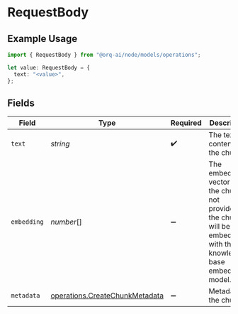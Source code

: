 # RequestBody

## Example Usage

```typescript
import { RequestBody } from "@orq-ai/node/models/operations";

let value: RequestBody = {
  text: "<value>",
};
```

## Fields

| Field                                                                                                                   | Type                                                                                                                    | Required                                                                                                                | Description                                                                                                             |
| ----------------------------------------------------------------------------------------------------------------------- | ----------------------------------------------------------------------------------------------------------------------- | ----------------------------------------------------------------------------------------------------------------------- | ----------------------------------------------------------------------------------------------------------------------- |
| `text`                                                                                                                  | *string*                                                                                                                | :heavy_check_mark:                                                                                                      | The text content of the chunk                                                                                           |
| `embedding`                                                                                                             | *number*[]                                                                                                              | :heavy_minus_sign:                                                                                                      | The embedding vector of the chunk. If not provided the chunk will be embedded with the knowledge base embeddings model. |
| `metadata`                                                                                                              | [operations.CreateChunkMetadata](../../models/operations/createchunkmetadata.md)                                        | :heavy_minus_sign:                                                                                                      | Metadata of the chunk                                                                                                   |